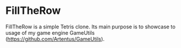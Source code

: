 FillTheRow
==========
FillTheRow is a simple Tetris clone. Its main purpose is to showcase to usage of my game engine GameUtils (https://github.com/Artentus/GameUtils).
